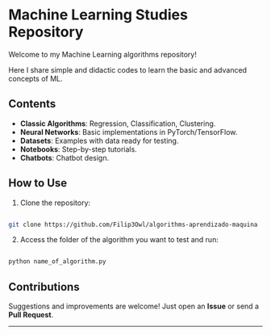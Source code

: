 # Machine Learning Studies Repository

Welcome to my Machine Learning algorithms repository!

Here I share simple and didactic codes to learn the basic and advanced concepts of ML.

## Contents

- **Classic Algorithms**: Regression, Classification, Clustering.
- **Neural Networks**: Basic implementations in PyTorch/TensorFlow.
- **Datasets**: Examples with data ready for testing.
- **Notebooks**: Step-by-step tutorials.
- **Chatbots**: Chatbot design.

## How to Use

1. Clone the repository:

```bash

git clone https://github.com/Filip3Owl/algorithms-aprendizado-maquina
```

2. Access the folder of the algorithm you want to test and run:

```bash

python name_of_algorithm.py

```

## Contributions

Suggestions and improvements are welcome! Just open an **Issue** or send a **Pull Request**.

---
